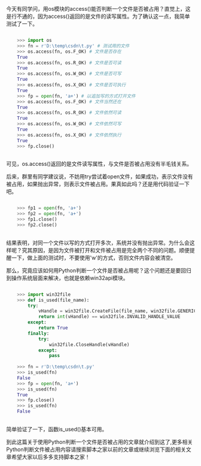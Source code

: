 今天有同学问，用os模块的access()能否判断一个文件是否被占用？直觉上，这是行不通的，因为access()返回的是文件的读写属性。为了确认这一点，我简单测试了一下。

```python

    >>> import os
    >>> fn = r'D:\temp\csdn\t.py' # 测试用的文件
    >>> os.access(fn, os.F_OK) # 文件是否存在
    True
    >>> os.access(fn, os.R_OK) # 文件是否可读
    True
    >>> os.access(fn, os.W_OK) # 文件是否可写
    True
    >>> os.access(fn, os.X_OK) # 文件是否可执行
    True
    >>> fp = open(fn, 'a+') # 以追加写的方式打开文件
    >>> os.access(fn, os.F_OK) # 文件当然还在
    True
    >>> os.access(fn, os.R_OK) # 文件依然可读
    True
    >>> os.access(fn, os.W_OK) # 文件依然可写
    True
    >>> os.access(fn, os.X_OK) # 文件依然执行
    True
    >>> fp.close()
    
```

可见，os.access()返回的是文件读写属性，与文件是否被占用没有半毛钱关系。

后来，群里有同学建议说，不妨用try尝试着open文件，如果成功，表示文件没有被占用，如果抛出异常，则表示文件被占用。果真如此吗？还是用代码验证一下吧。

```python

    >>> fp1 = open(fn, 'a+')
    >>> fp2 = open(fn, 'a+')
    >>> fp1.close()
    >>> fp2.close()
    
```

结果表明，对同一个文件以写的方式打开多次，系统并没有抛出异常。为什么会这样呢？究其原因，是因为文件被打开和文件被占用是完全两个不同的问题。顺便提醒一下，做上面的测试时，不要使用'w'的方式，否则文件内容会被清空。

那么，究竟应该如何用Python判断一个文件是否被占用呢？这个问题还是要回归到操作系统层面来解决，也就是依赖win32api模块。

```python

    >>> import win32file
    >>> def is_used(file_name):
    	try:
    		vHandle = win32file.CreateFile(file_name, win32file.GENERIC_READ, 0, None, win32file.OPEN_EXISTING, win32file.FILE_ATTRIBUTE_NORMAL, None)
    		return int(vHandle) == win32file.INVALID_HANDLE_VALUE
    	except:
    		return True
    	finally:
    		try:
    			win32file.CloseHandle(vHandle)
    		except:
    			pass
    		
    >>> fn = r'D:\temp\csdn\t.py'
    >>> is_used(fn)
    False
    >>> fp = open(fn, 'a+')
    >>> is_used(fn)
    True
    >>> fp.close()
    >>> is_used(fn)
    False
    
```

简单验证了一下，函数is_used()基本可用。

到此这篇关于使用Python判断一个文件是否被占用的文章就介绍到这了,更多相关Python判断文件被占用内容请搜索脚本之家以前的文章或继续浏览下面的相关文章希望大家以后多多支持脚本之家！

